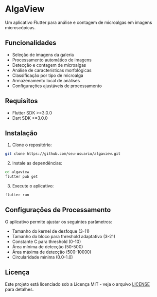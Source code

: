 # AlgaView

Um aplicativo Flutter para análise e contagem de microalgas em imagens microscópicas.

## Funcionalidades

- Seleção de imagens da galeria
- Processamento automático de imagens
- Detecção e contagem de microalgas
- Análise de características morfológicas
- Classificação por tipo de microalga
- Armazenamento local de análises
- Configurações ajustáveis de processamento

## Requisitos

- Flutter SDK >=3.0.0
- Dart SDK >=3.0.0

## Instalação

1. Clone o repositório:
```bash
git clone https://github.com/seu-usuario/algaview.git
```

2. Instale as dependências:
```bash
cd algaview
flutter pub get
```

3. Execute o aplicativo:
```bash
flutter run
```

## Configurações de Processamento

O aplicativo permite ajustar os seguintes parâmetros:

- Tamanho do kernel de desfoque (3-11)
- Tamanho do bloco para threshold adaptativo (3-21)
- Constante C para threshold (0-10)
- Área mínima de detecção (50-500)
- Área máxima de detecção (500-10000)
- Circularidade mínima (0.0-1.0)

## Licença

Este projeto está licenciado sob a Licença MIT - veja o arquivo [LICENSE](LICENSE) para detalhes.
